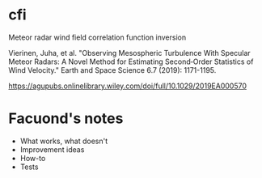 # cfi
Meteor radar wind field correlation function inversion

Vierinen, Juha, et al. "Observing Mesospheric Turbulence With Specular Meteor Radars: A Novel Method for Estimating Second‐Order Statistics of Wind Velocity." Earth and Space Science 6.7 (2019): 1171-1195.

https://agupubs.onlinelibrary.wiley.com/doi/full/10.1029/2019EA000570

# Facuond's notes
- What works, what doesn't
- Improvement ideas
- How-to
- Tests
